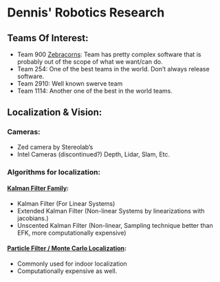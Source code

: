 # Dennis' Robotics Research

## Teams Of Interest:

 - Team 900 [Zebracorns](https://team900.org/labs/):  Team has pretty complex software that is probably out of the scope of what we want/can do.
 - Team 254: One of the best teams in the world. Don’t always release software.
 - Team 2910: Well known swerve team
 - Team 1114: Another one of the best in the world teams.
 

## Localization & Vision:

### Cameras:
 - Zed camera by Stereolab’s
 - Intel Cameras (discontinued?) Depth, Lidar, Slam, Etc.

### Algorithms for localization:

#### [Kalman Filter Family](https://en.wikipedia.org/wiki/Kalman_filter):
 - Kalman Filter (For Linear Systems)
 - Extended Kalman Filter (Non-linear Systems by linearizations with jacobians.)
 - Unscented Kalman Filter (Non-linear, Sampling technique better than EFK, more computationally expensive)

#### [Particle Filter / Monte Carlo Localization](https://en.wikipedia.org/wiki/Monte_Carlo_localization#Basic_description):
 - Commonly used for indoor localization
 - Computationally expensive as well.
